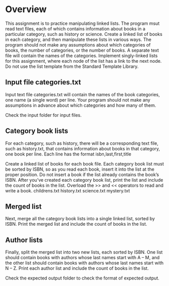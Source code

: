 # Overview
This assignment is to practice manipulating linked lists. The program msut read
text files, each of which contains information about books in a particular category, such
as history or science. Create a linked list of books in each category, and then
manipulate these lists in various ways. The program should not make any
assumptions about which categories of books, the number of categories, or the number
of books. A separate text file will contain the names of the categories.
Implement singly-linked lists for this assignment, where each node of the list has a link to
the next node. Do not use the list template from the Standard Template Library. 

## Input file categories.txt
Input text file categories.txt will contain the names of the book categories, one
name (a single word) per line. Your program should not make any assumptions in
advance about which categories and how many of them.

Check the input folder for input files.

## Category book lists
For each category, such as history, there will be a corresponding text file, such as
history.txt, that contains information about books in that category, one book per line.
Each line has the format
isbn,last,first,title

Create a linked list of books for each book file. Each category book list must be sorted
by ISBN, so as you read each book, insert it into the list at the proper position. Do not
insert a book if the list already contains the book’s ISBN. After you’ve created each
category book list, print the list and include the count of books in the list.
Overload the >> and << operators to read and write a book.
childrens.txt
history.txt
science.txt
mystery.txt

## Merged list
Next, merge all the category book lists into a single linked list, sorted by ISBN. Print the
merged list and include the count of books in the list.

## Author lists
Finally, split the merged list into two new lists, each sorted by ISBN. One list should
contain books with authors whose last names start with A – M, and the other list should
contain books with authors whose last names start with N – Z. Print each author list and
include the count of books in the list.

Check the expected output folder to check the format of expected output.
